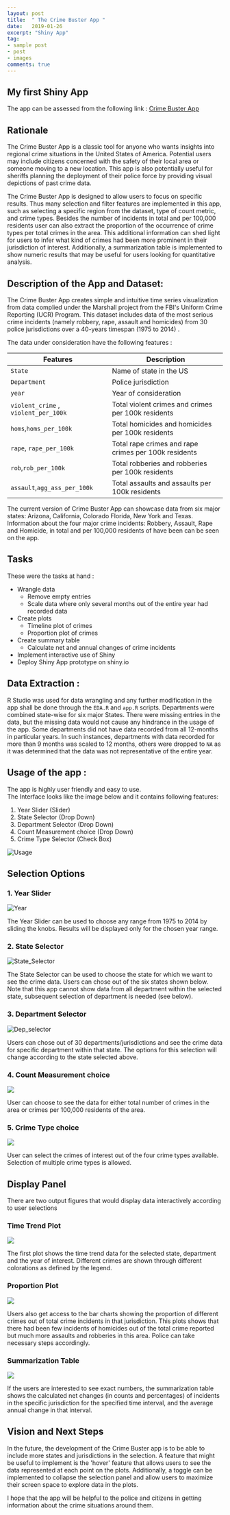 ```yaml
---
layout: post
title:  " The Crime Buster App "
date:   2019-01-26
excerpt: "Shiny App"
tag:
- sample post
- post
- images
comments: true
---
```


## My first Shiny App

The app can be assessed from the following link :
[Crime Buster App](https://birinder1469.shinyapps.io/Crime_Fighters/)

## Rationale

The Crime Buster App is a classic tool for anyone who wants insights into regional crime situations in the United States of America. Potential users may include citizens concerned with the safety of their local area or someone moving to a new location. This app is also potentially useful for sheriffs planning the deployment of their police force by providing visual depictions of past crime data.

The Crime Buster App is designed to allow users to focus on specific results. Thus many selection and filter features are implemented in this app, such as selecting a specific region from the dataset, type of count metric, and crime types. Besides the number of incidents in total and per 100,000 residents user can also extract the proportion of the occurrence of crime types per total crimes in the area. This additional information can shed light for
users to infer what kind of crimes had been more prominent in their jurisdiction of interest. Additionally, a summarization table is implemented to show numeric results that may be useful for users looking for quantitative analysis.   

## Description of the App and Dataset:

The Crime Buster App creates simple and intuitive time series visualization from data complied under the Marshall project from the FBI's Uniform Crime Reporting (UCR) Program. This dataset includes data of the most serious crime incidents (namely robbery, rape, assault and homicides) from 30 police jurisdictions over a 40-years timespan (1975 to 2014) .

The data under consideration have the following features :

| Features   | Description   |
|---|---|
|```State```   | Name of state in the US  |
|```Department```   |  Police jurisdiction  |
| `year`  |  Year of consideration |
| `violent_crime` , `violent_per_100k`  | Total violent crimes and crimes per 100k residents  |
| `homs`,`homs_per_100k`  | Total homicides and homicides per 100k residents |
| `rape`, `rape_per_100k`  | Total rape crimes and rape crimes per 100k residents   |
|  `rob`,`rob_per_100k` |  Total robberies and robberies per 100k residents  |
|`assault`,`agg_ass_per_100k`| Total assaults and assaults per 100k residents  |

The current version of Crime Buster App can showcase data from six major states: Arizona, California, Colorado Florida, New York and Texas. Information about the four major crime incidents: Robbery, Assault, Rape and Homicide, in total and per 100,000 residents of have been can be seen on the app.

## Tasks

These were the tasks at hand :

- Wrangle data
    - Remove empty entries
    - Scale data where only several months out of the entire year had recorded data
- Create plots
    - Timeline plot of crimes
    - Proportion plot of crimes
- Create summary table
    - Calculate net and annual changes of crime incidents
- Implement interactive use of Shiny
- Deploy Shiny App prototype on shiny.io

## Data Extraction :

R Studio was used for data wrangling and any further modification in the app shall be done through the `EDA.R` and `app.R` scripts. Departments were combined state-wise for six major States. There were missing entries in the data, but the missing data would not cause any hindrance in the usage of the app. Some departments did not have data recorded from all 12-months in particular years. In such instances, departments with data recorded for more than 9 months was scaled to 12 months, others were dropped to `NA` as it was determined that the data was not representative of the entire year.

## Usage of the app :

The app is highly user friendly and easy to use. <br> The Interface looks like the image below and it contains following features:

1. Year Slider (Slider)
2. State Selector (Drop Down)
3. Department Selector (Drop Down)
4. Count Measurement choice (Drop Down)
5. Crime Type Selector (Check Box)

![Usage](../imgs/CromeBusters_App.PNG)

## Selection Options

### 1. Year Slider

![Year](../imgs/Year_Slider.PNG)

The Year Slider can be used to choose any range from 1975 to 2014 by sliding the knobs. Results will be displayed only for the chosen year range.

### 2. State Selector

![State_Selector](../imgs/State_Selector_1.PNG)

The State Selector can be used to choose the state for which we want to see the crime data. Users can chose out of the six states shown below. Note that this app cannot show data from all department within the selected state, subsequent selection of department is needed (see below).

### 3. Department Selector

![Dep_selector](../imgs/Dep_Selector.PNG)

Users can chose out of 30 departments/jurisdictions and see the crime data for specific department within that state. The options for this selection will change according to the state selected above.

### 4. Count Measurement choice

![](../imgs/Count_Measure.PNG)

User can choose to see the data for either total number of crimes in the area or crimes per 100,000 residents of the area.

### 5. Crime Type choice

![](../imgs/Crime_type.PNG)

User can select the crimes of interest out of the four crime types available. Selection of multiple crime types is allowed.

## Display Panel

There are two output figures that would display data interactively according to user selections

### Time Trend Plot

![](../imgs/Crime_Line_Plot.PNG)

The first plot shows the time trend data for the selected state, department and the year of interest. Different crimes are shown through different colorations as defined by the legend.

### Proportion Plot

![](../imgs//Usage1.PNG)

Users also get access to the bar charts showing the proportion of different crimes out of total crime incidents in that jurisdiction.
This plots shows that there had been few incidents of homicides out of the total crime reported but much more assaults and robberies in this area. Police can take necessary steps accordingly.

### Summarization Table

![](../imgs/Table.PNG)

If the users are interested to see exact numbers, the summarization table shows  the calculated net changes (in counts and percentages) of incidents in the specific jurisdiction for the specified time interval, and the average annual change in that interval.

## Vision and Next Steps

In the future, the development of the Crime Buster app is to be able to include more states and jurisdictions in the selection. A feature that might be useful to implement is the 'hover' feature that allows users to see the data represented at each point on the plots. Additionally, a toggle can be implemented to collapse the selection panel and allow users to maximize their screen space to explore data in the plots.

I hope that the app will be helpful to the police and citizens in getting information about the crime situations around them.
